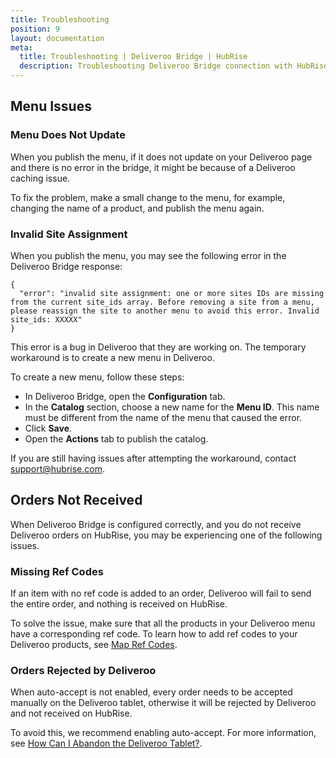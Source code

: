 ```yaml
---
title: Troubleshooting
position: 9
layout: documentation
meta:
  title: Troubleshooting | Deliveroo Bridge | HubRise
  description: Troubleshooting Deliveroo Bridge connection with HubRise for your EPOS and other apps to work as a cohesive whole. Connect apps and synchronise your data.
---
```


## Menu Issues

### Menu Does Not Update

When you publish the menu, if it does not update on your Deliveroo page and there is no error in the bridge, it might be because of a Deliveroo caching issue.

To fix the problem, make a small change to the menu, for example, changing the name of a product, and publish the menu again.

### Invalid Site Assignment

When you publish the menu, you may see the following error in the Deliveroo Bridge response:

```
{
  "error": "invalid site assignment: one or more sites IDs are missing from the current site_ids array. Before removing a site from a menu, please reassign the site to another menu to avoid this error. Invalid site_ids: XXXXX"
}
```

This error is a bug in Deliveroo that they are working on. The temporary workaround is to create a new menu in Deliveroo.

To create a new menu, follow these steps:

- In Deliveroo Bridge, open the **Configuration** tab.
- In the **Catalog** section, choose a new name for the **Menu ID**. This name must be different from the name of the menu that caused the error.
- Click **Save**.
- Open the **Actions** tab to publish the catalog.

If you are still having issues after attempting the workaround, contact [support@hubrise.com](mailto:support@hubrise.com).

## Orders Not Received

When Deliveroo Bridge is configured correctly, and you do not receive Deliveroo orders on HubRise, you may be experiencing one of the following issues.

### Missing Ref Codes

If an item with no ref code is added to an order, Deliveroo will fail to send the entire order, and nothing is received on HubRise.

To solve the issue, make sure that all the products in your Deliveroo menu have a corresponding ref code. To learn how to add ref codes to your Deliveroo products, see [Map Ref Codes](/apps/deliveroo/map-ref-codes).

### Orders Rejected by Deliveroo

When auto-accept is not enabled, every order needs to be accepted manually on the Deliveroo tablet, otherwise it will be rejected by Deliveroo and not received on HubRise.

To avoid this, we recommend enabling auto-accept. For more information, see [How Can I Abandon the Deliveroo Tablet?](/apps/deliveroo/faqs/abandon-deliveroo-tablet).
